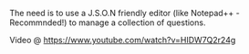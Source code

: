The need is to use a J.S.O.N friendly editor (like Notepad++ - Recommnded!) to manage a collection of questions.

Video @ https://www.youtube.com/watch?v=HIDW7Q2r24g
